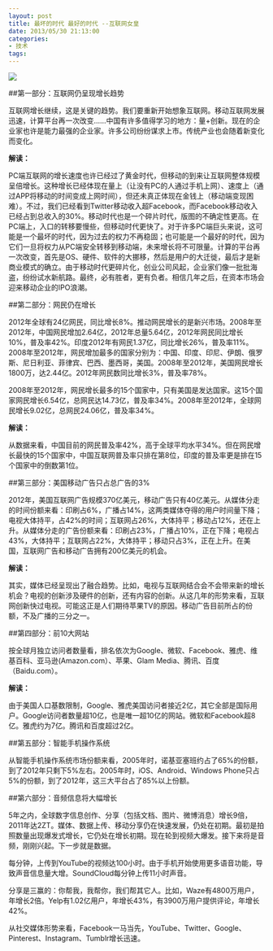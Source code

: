 ```yaml
---
layout: post
title: 最坏的时代 最好的时代 --互联网女皇
date: 2013/05/30 21:13:00
categories: 
- 技术
tags: 
---
```


![](http://pics.naaln.com/blog/2019-01-14-064531.jpg)

##第一部分：互联网仍呈现增长趋势

互联网增长继续，这是关键的趋势。我们要重新开始想象互联网。移动互联网发展迅速，计算平台再一次改变……中国有许多值得学习的地方：量+创新。现在的企业家也许是能力最强的企业家。许多公司纷纷谋求上市。传统产业也会随着新变化而变化。

**解读：**

PC端互联网的增长速度也许已经过了黄金时代，但移动的到来让互联网整体规模呈倍增长。这种增长已经体现在量上（让没有PC的人通过手机上网）、速度上（通过APP将移动的时间变成上网时间），但还未真正体现在金钱上（移动端变现困难）。不过，我们已经看到Twitter移动收入超Facebook，而Facebook移动收入已经占到总收入的30%。移动时代也是一个碎片时代，版图的不确定性更高。在PC端上，入口的转移要慢些，但移动时代更快了。对于许多PC端巨头来说，这可能是一个最坏的时代，因为过去的权力不再稳固；也可能是一个最好的时代，因为它们一旦将权力从PC端安全转移到移动端，未来增长将不可限量。计算的平台再一次改变，首先是OS、硬件、软件的大挪移，然后是用户的大迁徙，最后才是新商业模式的确立。由于移动时代更碎片化，创业公司风起，企业家们像一批批海盗，纷纷试水新航路。最终，必有胜者，更有负者。相信几年之后，在资本市场会迎来移动企业的IPO浪潮。

##第二部分：网民仍在增长

2012年全球有24亿网民，同比增长8%。推动网民增长的是新兴市场。2008年至2012年，中国网民增加2.64亿，2012年总量5.64亿，2012年网民同比增长10%，普及率42%。印度2012年有网民1.37亿，同比增长26%，普及率11%。2008年至2012年，网民增加最多的国家分别为：中国、印度、印尼、伊朗、俄罗斯、尼日利亚、菲律宾、巴西、墨西哥，美国。2008年至2012年，美国网民增长1800万，达2.44亿。2012年网民数同比增长3%，普及率78%。

2008年至2012年，网民增长最多的15个国家中，只有美国是发达国家。这15个国家网民增长6.54亿，总网民达14.73亿，普及率34%。2008年至2012年，全球网民增长9.02亿，总网民24.06亿，普及率34%。

**解读：**

从数据来看，中国目前的网民普及率42%，高于全球平均水平34%。但在网民增长最快的15个国家中，中国互联网普及率只排在第8位，印度的普及率更是排在15个国家中的倒数第1位。

##第三部分：美国移动广告只占总广告的3%

2012年，美国互联网广告规模370亿美元，移动广告只有40亿美元。从媒体分走的时间份额来看：印刷占6%，广播占14%，这两类媒体夺得的用户时间量下降；电视大体持平，占42%的时间；互联网占26%，大体持平；移动占12%，还在上升。从媒体分走的广告份额来看：印刷占23%，广播占10%，正在下降；电视占43%，大体持平；互联网占22%，大体持平；移动只占3%，正在上升。在美国，互联网广告和移动广告拥有200亿美元的机会。

**解读：**

其实，媒体已经呈现出了融合趋势。比如，电视与互联网结合会不会带来新的增长机会？电视的创新涉及硬件的创新，还有内容的创新。从这几年的形势来看，互联网创新快过电视。可能这正是人们期待苹果TV的原因。移动广告目前所占的份额，不及广播的三分之一。

##第四部分：前10大网站

按全球月独立访问者数量看，排名依次为Google、微软、Facebook、雅虎、维基百科、亚马逊(Amazon.com）、苹果、Glam Media、腾讯、百度（Baidu.com）。

**解读：**

由于美国人口基数限制，Google、雅虎美国访问者接近2亿，其它全部是国际用户。Google访问者数量超10亿，也是唯一超10亿的网站。微软和Facebook超8亿。雅虎约为7亿。腾讯和百度超过2亿。

##第五部分：智能手机操作系统

从智能手机操作系统市场份额来看，2005年时，诺基亚塞班约占了65%的份额，到了2012年只剩下5%左右。2005年时，iOS、Android、Windows Phone只占5%的份额，到了2012年，这三大平台占了85%以上份额。

##第六部分：音频信息将大幅增长

5年之内，全球数字信息创作、分享（包括文档、图片、微博消息）增长9倍，2011年达2ZT。媒体、数据上传、移动分享仍在快速发展，仍处在初期。最初是拍照数量出现爆发式增长，它仍处在增长初期。现在轮到视频大爆发。接下来将是音频，刚刚兴起。下一步就是数据。

每分钟，上传到YouTube的视频达100小时。由于手机开始使用更多语音功能，导致声音信息量大增。SoundCloud每分钟上传11小时声音。

分享是三赢的：你帮我，我帮你，我们帮其它人。比如，Waze有4800万用户，年增长2倍。Yelp有1.02亿用户，年增长43%，有3900万用户提供评论，年增长42%。

从社交媒体形势来看，Facebook一马当先，YouTube、Twitter、Google、Pinterest、Instagram、Tumblr增长迅速。
